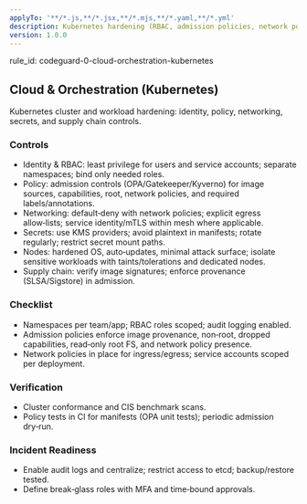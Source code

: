 ```yaml
---
applyTo: '**/*.js,**/*.jsx,**/*.mjs,**/*.yaml,**/*.yml'
description: Kubernetes hardening (RBAC, admission policies, network policies, secrets, supply chain)
version: 1.0.0
---
```


rule_id: codeguard-0-cloud-orchestration-kubernetes

## Cloud & Orchestration (Kubernetes)

Kubernetes cluster and workload hardening: identity, policy, networking, secrets, and supply chain controls.

### Controls
- Identity & RBAC: least privilege for users and service accounts; separate namespaces; bind only needed roles.
- Policy: admission controls (OPA/Gatekeeper/Kyverno) for image sources, capabilities, root, network policies, and required labels/annotations.
- Networking: default‑deny with network policies; explicit egress allow‑lists; service identity/mTLS within mesh where applicable.
- Secrets: use KMS providers; avoid plaintext in manifests; rotate regularly; restrict secret mount paths.
- Nodes: hardened OS, auto‑updates, minimal attack surface; isolate sensitive workloads with taints/tolerations and dedicated nodes.
- Supply chain: verify image signatures; enforce provenance (SLSA/Sigstore) in admission.

### Checklist
- Namespaces per team/app; RBAC roles scoped; audit logging enabled.
- Admission policies enforce image provenance, non‑root, dropped capabilities, read‑only root FS, and network policy presence.
- Network policies in place for ingress/egress; service accounts scoped per deployment.

### Verification
- Cluster conformance and CIS benchmark scans.
- Policy tests in CI for manifests (OPA unit tests); periodic admission dry‑run.

### Incident Readiness
- Enable audit logs and centralize; restrict access to etcd; backup/restore tested.
- Define break‑glass roles with MFA and time‑bound approvals.
